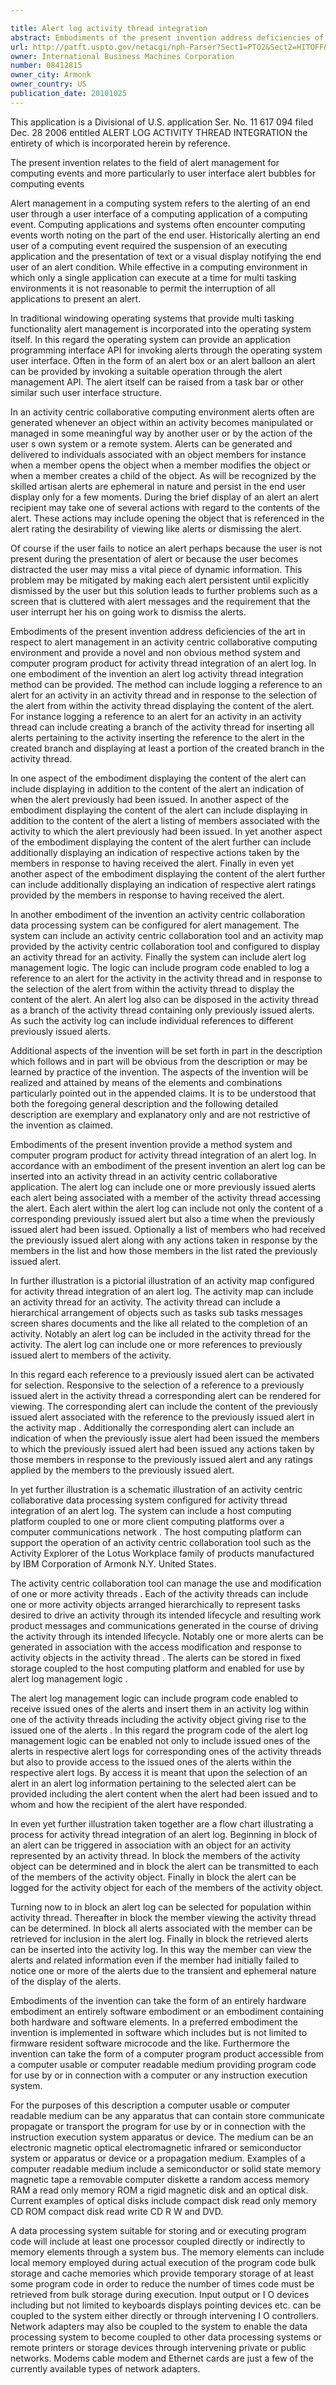 ```yaml
---

title: Alert log activity thread integration
abstract: Embodiments of the present invention address deficiencies of the art in respect to alert management in an activity-centric collaborative computing environment and provide a novel and non-obvious method, system and computer program product for activity thread integration of an alert log. In one embodiment of the invention, an alert log activity thread integration method can be provided. The method can include logging a reference to an alert for an activity in an activity thread, and, in response to the selection of the alert from within the activity thread, displaying the content of the alert. For instance, logging a reference to an alert for an activity in an activity thread can include creating a branch of the activity thread for inserting all alerts pertaining to the activity and inserting the reference to the alert in the created branch.
url: http://patft.uspto.gov/netacgi/nph-Parser?Sect1=PTO2&Sect2=HITOFF&p=1&u=%2Fnetahtml%2FPTO%2Fsearch-adv.htm&r=1&f=G&l=50&d=PALL&S1=08412815&OS=08412815&RS=08412815
owner: International Business Machines Corporation
number: 08412815
owner_city: Armonk
owner_country: US
publication_date: 20101025
---
```

This application is a Divisional of U.S. application Ser. No. 11 617 094 filed Dec. 28 2006 entitled ALERT LOG ACTIVITY THREAD INTEGRATION the entirety of which is incorporated herein by reference.

The present invention relates to the field of alert management for computing events and more particularly to user interface alert bubbles for computing events

Alert management in a computing system refers to the alerting of an end user through a user interface of a computing application of a computing event. Computing applications and systems often encounter computing events worth noting on the part of the end user. Historically alerting an end user of a computing event required the suspension of an executing application and the presentation of text or a visual display notifying the end user of an alert condition. While effective in a computing environment in which only a single application can execute at a time for multi tasking environments it is not reasonable to permit the interruption of all applications to present an alert.

In traditional windowing operating systems that provide multi tasking functionality alert management is incorporated into the operating system itself. In this regard the operating system can provide an application programming interface API for invoking alerts through the operating system user interface. Often in the form of an alert box or an alert balloon an alert can be provided by invoking a suitable operation through the alert management API. The alert itself can be raised from a task bar or other similar such user interface structure.

In an activity centric collaborative computing environment alerts often are generated whenever an object within an activity becomes manipulated or managed in some meaningful way by another user or by the action of the user s own system or a remote system. Alerts can be generated and delivered to individuals associated with an object members for instance when a member opens the object when a member modifies the object or when a member creates a child of the object. As will be recognized by the skilled artisan alerts are ephemeral in nature and persist in the end user display only for a few moments. During the brief display of an alert an alert recipient may take one of several actions with regard to the contents of the alert. These actions may include opening the object that is referenced in the alert rating the desirability of viewing like alerts or dismissing the alert.

Of course if the user fails to notice an alert perhaps because the user is not present during the presentation of alert or because the user becomes distracted the user may miss a vital piece of dynamic information. This problem may be mitigated by making each alert persistent until explicitly dismissed by the user but this solution leads to further problems such as a screen that is cluttered with alert messages and the requirement that the user interrupt her his on going work to dismiss the alerts.

Embodiments of the present invention address deficiencies of the art in respect to alert management in an activity centric collaborative computing environment and provide a novel and non obvious method system and computer program product for activity thread integration of an alert log. In one embodiment of the invention an alert log activity thread integration method can be provided. The method can include logging a reference to an alert for an activity in an activity thread and in response to the selection of the alert from within the activity thread displaying the content of the alert. For instance logging a reference to an alert for an activity in an activity thread can include creating a branch of the activity thread for inserting all alerts pertaining to the activity inserting the reference to the alert in the created branch and displaying at least a portion of the created branch in the activity thread.

In one aspect of the embodiment displaying the content of the alert can include displaying in addition to the content of the alert an indication of when the alert previously had been issued. In another aspect of the embodiment displaying the content of the alert can include displaying in addition to the content of the alert a listing of members associated with the activity to which the alert previously had been issued. In yet another aspect of the embodiment displaying the content of the alert further can include additionally displaying an indication of respective actions taken by the members in response to having received the alert. Finally in even yet another aspect of the embodiment displaying the content of the alert further can include additionally displaying an indication of respective alert ratings provided by the members in response to having received the alert.

In another embodiment of the invention an activity centric collaboration data processing system can be configured for alert management. The system can include an activity centric collaboration tool and an activity map provided by the activity centric collaboration tool and configured to display an activity thread for an activity. Finally the system can include alert log management logic. The logic can include program code enabled to log a reference to an alert for the activity in the activity thread and in response to the selection of the alert from within the activity thread to display the content of the alert. An alert log also can be disposed in the activity thread as a branch of the activity thread containing only previously issued alerts. As such the activity log can include individual references to different previously issued alerts.

Additional aspects of the invention will be set forth in part in the description which follows and in part will be obvious from the description or may be learned by practice of the invention. The aspects of the invention will be realized and attained by means of the elements and combinations particularly pointed out in the appended claims. It is to be understood that both the foregoing general description and the following detailed description are exemplary and explanatory only and are not restrictive of the invention as claimed.

Embodiments of the present invention provide a method system and computer program product for activity thread integration of an alert log. In accordance with an embodiment of the present invention an alert log can be inserted into an activity thread in an activity centric collaborative application. The alert log can include one or more previously issued alerts each alert being associated with a member of the activity thread accessing the alert. Each alert within the alert log can include not only the content of a corresponding previously issued alert but also a time when the previously issued alert had been issued. Optionally a list of members who had received the previously issued alert along with any actions taken in response by the members in the list and how those members in the list rated the previously issued alert.

In further illustration is a pictorial illustration of an activity map configured for activity thread integration of an alert log. The activity map can include an activity thread for an activity. The activity thread can include a hierarchical arrangement of objects such as tasks sub tasks messages screen shares documents and the like all related to the completion of an activity. Notably an alert log can be included in the activity thread for the activity. The alert log can include one or more references to previously issued alert to members of the activity.

In this regard each reference to a previously issued alert can be activated for selection. Responsive to the selection of a reference to a previously issued alert in the activity thread a corresponding alert can be rendered for viewing. The corresponding alert can include the content of the previously issued alert associated with the reference to the previously issued alert in the activity map . Additionally the corresponding alert can include an indication of when the previously issue alert had been issued the members to which the previously issued alert had been issued any actions taken by those members in response to the previously issued alert and any ratings applied by the members to the previously issued alert.

In yet further illustration is a schematic illustration of an activity centric collaborative data processing system configured for activity thread integration of an alert log. The system can include a host computing platform coupled to one or more client computing platforms over a computer communications network . The host computing platform can support the operation of an activity centric collaboration tool such as the Activity Explorer of the Lotus Workplace family of products manufactured by IBM Corporation of Armonk N.Y. United States.

The activity centric collaboration tool can manage the use and modification of one or more activity threads . Each of the activity threads can include one or more activity objects arranged hierarchically to represent tasks desired to drive an activity through its intended lifecycle and resulting work product messages and communications generated in the course of driving the activity through its intended lifecycle. Notably one or more alerts can be generated in association with the access modification and response to activity objects in the activity thread . The alerts can be stored in fixed storage coupled to the host computing platform and enabled for use by alert log management logic .

The alert log management logic can include program code enabled to receive issued ones of the alerts and insert them in an activity log within one of the activity threads including the activity object giving rise to the issued one of the alerts . In this regard the program code of the alert log management logic can be enabled not only to include issued ones of the alerts in respective alert logs for corresponding ones of the activity threads but also to provide access to the issued ones of the alerts within the respective alert logs. By access it is meant that upon the selection of an alert in an alert log information pertaining to the selected alert can be provided including the alert content when the alert had been issued and to whom and how the recipient of the alert have responded.

In even yet further illustration taken together are a flow chart illustrating a process for activity thread integration of an alert log. Beginning in block of an alert can be triggered in association with an object for an activity represented by an activity thread. In block the members of the activity object can be determined and in block the alert can be transmitted to each of the members of the activity object. Finally in block the alert can be logged for the activity object for each of the members of the activity object.

Turning now to in block an alert log can be selected for population within activity thread. Thereafter in block the member viewing the activity thread can be determined. In block all alerts associated with the member can be retrieved for inclusion in the alert log. Finally in block the retrieved alerts can be inserted into the activity log. In this way the member can view the alerts and related information even if the member had initially failed to notice one or more of the alerts due to the transient and ephemeral nature of the display of the alerts.

Embodiments of the invention can take the form of an entirely hardware embodiment an entirely software embodiment or an embodiment containing both hardware and software elements. In a preferred embodiment the invention is implemented in software which includes but is not limited to firmware resident software microcode and the like. Furthermore the invention can take the form of a computer program product accessible from a computer usable or computer readable medium providing program code for use by or in connection with a computer or any instruction execution system.

For the purposes of this description a computer usable or computer readable medium can be any apparatus that can contain store communicate propagate or transport the program for use by or in connection with the instruction execution system apparatus or device. The medium can be an electronic magnetic optical electromagnetic infrared or semiconductor system or apparatus or device or a propagation medium. Examples of a computer readable medium include a semiconductor or solid state memory magnetic tape a removable computer diskette a random access memory RAM a read only memory ROM a rigid magnetic disk and an optical disk. Current examples of optical disks include compact disk read only memory CD ROM compact disk read write CD R W and DVD.

A data processing system suitable for storing and or executing program code will include at least one processor coupled directly or indirectly to memory elements through a system bus. The memory elements can include local memory employed during actual execution of the program code bulk storage and cache memories which provide temporary storage of at least some program code in order to reduce the number of times code must be retrieved from bulk storage during execution. Input output or I O devices including but not limited to keyboards displays pointing devices etc. can be coupled to the system either directly or through intervening I O controllers. Network adapters may also be coupled to the system to enable the data processing system to become coupled to other data processing systems or remote printers or storage devices through intervening private or public networks. Modems cable modem and Ethernet cards are just a few of the currently available types of network adapters.

